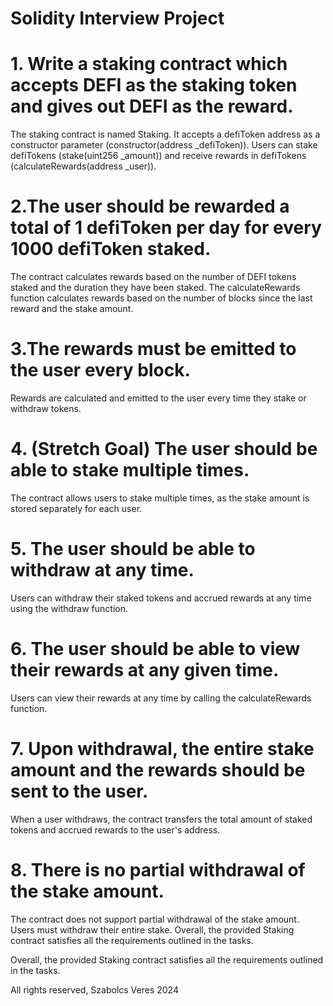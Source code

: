 # Solidity Interview Project

# 1. Write a staking contract which accepts DEFI as the staking token and gives out DEFI as the reward.
The staking contract is named Staking.
It accepts a defiToken address as a constructor parameter (constructor(address _defiToken)).
Users can stake defiTokens (stake(uint256 _amount)) and receive rewards in defiTokens (calculateRewards(address _user)).

# 2.The user should be rewarded a total of 1 defiToken per day for every 1000 defiToken staked.
The contract calculates rewards based on the number of DEFI tokens staked and the duration they have been staked.
The calculateRewards function calculates rewards based on the number of blocks since the last reward and the stake amount.

# 3.The rewards must be emitted to the user every block.
Rewards are calculated and emitted to the user every time they stake or withdraw tokens.

# 4. (Stretch Goal) The user should be able to stake multiple times.
The contract allows users to stake multiple times, as the stake amount is stored separately for each user.

# 5. The user should be able to withdraw at any time.
Users can withdraw their staked tokens and accrued rewards at any time using the withdraw function.

# 6. The user should be able to view their rewards at any given time.
Users can view their rewards at any time by calling the calculateRewards function.

# 7. Upon withdrawal, the entire stake amount and the rewards should be sent to the user.
When a user withdraws, the contract transfers the total amount of staked tokens and accrued rewards to the user's address.

# 8. There is no partial withdrawal of the stake amount.
The contract does not support partial withdrawal of the stake amount. Users must withdraw their entire stake.
Overall, the provided Staking contract satisfies all the requirements outlined in the tasks.

Overall, the provided Staking contract satisfies all the requirements outlined in the tasks.

All rights reserved,
Szabolcs Veres 2024
